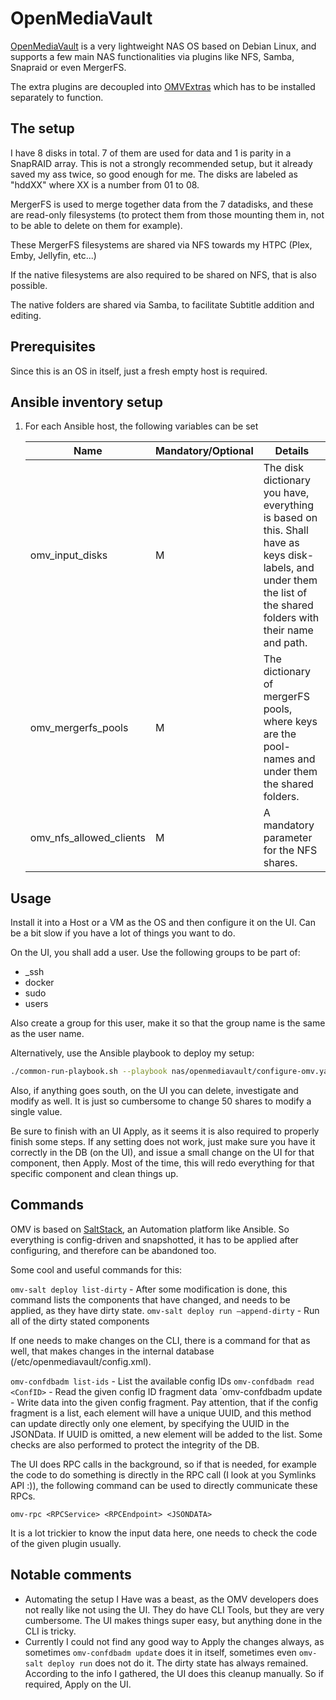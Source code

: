 # OpenMediaVault

[OpenMediaVault](https://www.openmediavault.org/) is a very lightweight NAS OS based on Debian Linux, and supports a few main NAS functionalities via plugins like NFS, Samba, Snapraid or even MergerFS.

The extra plugins are decoupled into [OMVExtras](https://wiki.omv-extras.org/) which has to be installed separately to function.

## The setup

I have 8 disks in total. 7 of them are used for data and 1 is parity in a SnapRAID array. This is not a strongly recommended setup, but it already saved my ass twice, so good enough for me. The disks are labeled as "hddXX" where XX is a number from 01 to 08.

MergerFS is used to merge together data from the 7 datadisks, and these are read-only filesystems (to protect them from those mounting them in, not to be able to delete on them for example).

These MergerFS filesystems are shared via NFS towards my HTPC (Plex, Emby, Jellyfin, etc...)

If the native filesystems are also required to be shared on NFS, that is also possible.

The native folders are shared via Samba, to facilitate Subtitle addition and editing.

## Prerequisites

Since this is an OS in itself, just a fresh empty host is required.

## Ansible inventory setup

1. For each Ansible host, the following variables can be set

    | Name | Mandatory/Optional | Details |
    |------|--------------------|---------|
    |omv_input_disks|M|The disk dictionary you have, everything is based on this. Shall have as keys disk-labels, and under them the list of the shared folders with their name and path.|
    |omv_mergerfs_pools|M|The dictionary of mergerFS pools, where keys are the pool-names and under them the shared folders.|
    |omv_nfs_allowed_clients|M|A mandatory parameter for the NFS shares.|

## Usage

Install it into a Host or a VM as the OS and then configure it on the UI. Can be a bit slow if you have a lot of things you want to do.

On the UI, you shall add a user. Use the following groups to be part of:

- _ssh
- docker
- sudo
- users

Also create a group for this user, make it so that the group name is the same as the user name.

Alternatively, use the Ansible playbook to deploy my setup:

```bash
./common-run-playbook.sh --playbook nas/openmediavault/configure-omv.yaml
```

Also, if anything goes south, on the UI you can delete, investigate and modify as well. It is just so cumbersome to change 50 shares to modify a single value.

Be sure to finish with an UI Apply, as it seems it is also required to properly finish some steps. If any setting does not work, just make sure you have it correctly in the DB (on the UI), and issue a small change on the UI for that component, then Apply. Most of the time, this will redo everything for that specific component and clean things up.

## Commands

OMV is based on [SaltStack](https://saltproject.io/), an Automation platform like Ansible. So everything is config-driven and snapshotted, it has to be applied after configuring, and therefore can be abandoned too.

Some cool and useful commands for this:

`omv-salt deploy list-dirty` - After some modification is done, this command lists the components that have changed, and needs to be applied, as they have dirty state.
`omv-salt deploy run –append-dirty` - Run all of the dirty stated components

If one needs to make changes on the CLI, there is a command for that as well, that makes changes in the internal database (/etc/openmediavault/config.xml).

`omv-confdbadm list-ids` - List the available config IDs
`omv-confdbadm read <ConfID>` - Read the given config ID fragment data
`omv-confdbadm update <ConfID> <JSONData> - Write data into the given config fragment. Pay attention, that if the config fragment is a list, each element will have a unique UUID, and this method can update directly only one element, by specifying the UUID in the JSONData. If UUID is omitted, a new element will be added to the list. Some checks are also performed to protect the integrity of the DB.

The UI does RPC calls in the background, so if that is needed, for example the code to do something is directly in the RPC call (I look at you Symlinks API :)), the following command can be used to directly communicate these RPCs.

`omv-rpc <RPCService> <RPCEndpoint> <JSONDATA>`

It is a lot trickier to know the input data here, one needs to check the code of the given plugin usually.

## Notable comments

- Automating the setup I Have was a beast, as the OMV developers does not really like not using the UI. They do have CLI Tools, but they are very cumbersome. The UI makes things super easy, but anything done in the CLI is tricky.
- Currently I could not find any good way to Apply the changes always, as sometimes `omv-confdbadm update` does it in itself, sometimes even `omv-salt deploy run` does not do it. The dirty state has always remained. According to the info I gathered, the UI does this cleanup manually. So if required, Apply on the UI.
